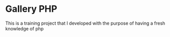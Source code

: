 # Gallery PHP
This is a training project that I developed with the purpose of having a fresh knowledge of php